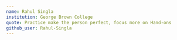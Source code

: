 ```yaml
---
name: Rahul Singla
institution: George Brown College
quote: Practice make the person perfect, focus more on Hand-ons
github_user: Rahul-Singla
---
```

